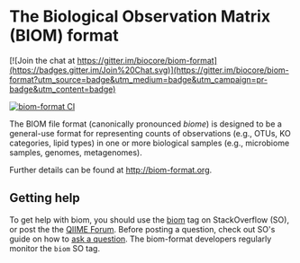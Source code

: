 The Biological Observation Matrix (BIOM) format
===============================================

[![Join the chat at https://gitter.im/biocore/biom-format](https://badges.gitter.im/Join%20Chat.svg)](https://gitter.im/biocore/biom-format?utm_source=badge&utm_medium=badge&utm_campaign=pr-badge&utm_content=badge)

[![biom-format CI](https://github.com/biocore/biom-format/actions/workflows/python-package-conda.yml/badge.svg)](https://github.com/biocore/biom-format/actions/workflows/python-package-conda.yml)

The BIOM file format (canonically pronounced *biome*) is designed to be a general-use format for representing counts of observations (e.g., OTUs, KO categories, lipid types) in one or more biological samples (e.g., microbiome samples, genomes, metagenomes).

Further details can be found at http://biom-format.org.

Getting help
------------

To get help with biom, you should use the [biom](http://stackoverflow.com/questions/tagged/biom) tag on StackOverflow (SO), or post the the [QIIME Forum](http://forum.qiime.org). Before posting a question, check out SO's guide on how to [ask a question](http://stackoverflow.com/questions/how-to-ask). The biom-format developers regularly monitor the `biom` SO tag.
